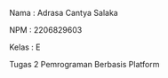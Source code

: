 Nama    : Adrasa Cantya Salaka

NPM     : 2206829603 

Kelas   : E

Tugas 2 Pemrograman Berbasis Platform